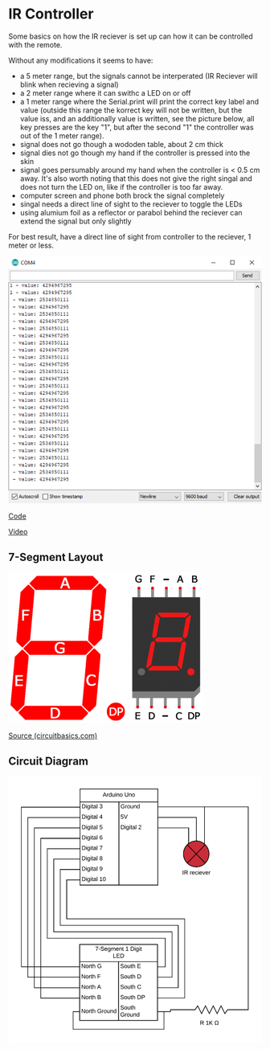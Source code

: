 # IR Controller

Some basics on how the IR reciever is set up can how it can be controlled with the remote. 

Without any modifications it seems to have:
- a 5 meter range, but the signals cannot be interperated (IR Reciever will blink when recieving a signal)
- a 2 meter range where it can swithc a LED on or off
- a 1 meter range where the Serial.print will print the correct key label and value (outside this range the korrect key will not be written, but the value iss, and an additionally value is written, see the picture below, all key presses are the key "1", but after the second "1" the controller was out of the 1 meter range).
- signal does not go though a wododen table, about 2 cm thick
- signal dies not go though my hand if the controller is pressed into the skin
- signal goes persumably around my hand when the controller is < 0.5 cm away. It's also worth noting that this does not give the right singal and does not turn the LED on, like if the controller is too far away.
- computer screen and phone both brock the signal completely
- singal needs a direct line of sight to the reciever to toggle the LEDs
- using alumium foil as a reflector or parabol behind the reciever can extend the signal but only slightly

For best result, have a direct line of sight from controller to the reciever, 1 meter or less.

![Signal Output](./signal-output.png)

[Code](./ir-controller.ino)

[Video](./ir-controller.mp4)

## 7-Segment Layout

![Segment Layout](./segment-layout.png)
![Pin Layout](./pin-layout.png)

[Source (circuitbasics.com)](https://www.circuitbasics.com/arduino-7-segment-display-tutorial/)

## Circuit Diagram

![Circuit Diagram](./ir-controller.png)